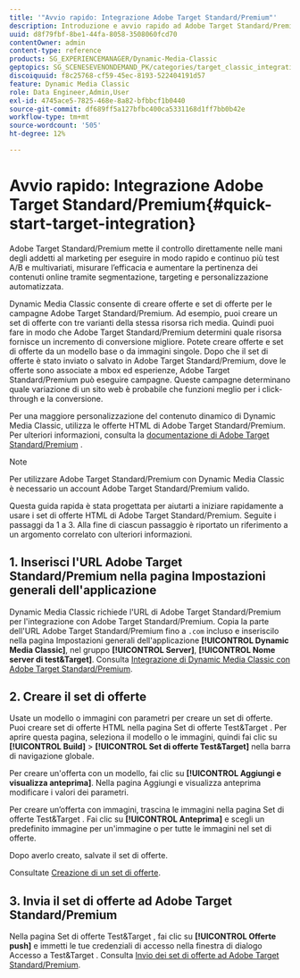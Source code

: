 ```yaml
---
title: '"Avvio rapido: Integrazione Adobe Target Standard/Premium"'
description: Introduzione e avvio rapido ad Adobe Target Standard/Premium per aiutarti a iniziare rapidamente a usare le tecniche di integrazione di Adobe Target Standard/Premium.
uuid: d8f79fbf-8be1-44fa-8058-3508060fcd70
contentOwner: admin
content-type: reference
products: SG_EXPERIENCEMANAGER/Dynamic-Media-Classic
geptopics: SG_SCENESEVENONDEMAND_PK/categories/target_classic_integration
discoiquuid: f8c25768-cf59-45ec-8193-522404191d57
feature: Dynamic Media Classic
role: Data Engineer,Admin,User
exl-id: 4745ace5-7825-468e-8a82-bfbbcf1b0440
source-git-commit: df689ff5a127bfbc400ca5331168d1ff7bb0b42e
workflow-type: tm+mt
source-wordcount: '505'
ht-degree: 12%

---
```


# Avvio rapido: Integrazione Adobe Target Standard/Premium{#quick-start-target-integration}

Adobe Target Standard/Premium mette il controllo direttamente nelle mani degli addetti al marketing per eseguire in modo rapido e continuo più test A/B e multivariati, misurare l’efficacia e aumentare la pertinenza dei contenuti online tramite segmentazione, targeting e personalizzazione automatizzata.

Dynamic Media Classic consente di creare offerte e set di offerte per le campagne Adobe Target Standard/Premium. Ad esempio, puoi creare un set di offerte con tre varianti della stessa risorsa rich media. Quindi puoi fare in modo che Adobe Target Standard/Premium determini quale risorsa fornisce un incremento di conversione migliore. Potete creare offerte e set di offerte da un modello base o da immagini singole. Dopo che il set di offerte è stato inviato o salvato in Adobe Target Standard/Premium, dove le offerte sono associate a mbox ed esperienze, Adobe Target Standard/Premium può eseguire campagne. Queste campagne determinano quale variazione di un sito web è probabile che funzioni meglio per i click-through e la conversione.

Per una maggiore personalizzazione del contenuto dinamico di Dynamic Media Classic, utilizza le offerte HTML di Adobe Target Standard/Premium. Per ulteriori informazioni, consulta la [documentazione di Adobe Target Standard/Premium](https://experienceleague.adobe.com/docs/target.html) .

>[!NOTE]
>
>Per utilizzare Adobe Target Standard/Premium con Dynamic Media Classic è necessario un account Adobe Target Standard/Premium valido.

Questa guida rapida è stata progettata per aiutarti a iniziare rapidamente a usare i set di offerte HTML di Adobe Target Standard/Premium. Seguite i passaggi da 1 a 3. Alla fine di ciascun passaggio è riportato un riferimento a un argomento correlato con ulteriori informazioni.

## 1. Inserisci l&#39;URL Adobe Target Standard/Premium nella pagina Impostazioni generali dell&#39;applicazione

Dynamic Media Classic richiede l&#39;URL di Adobe Target Standard/Premium per l&#39;integrazione con Adobe Target Standard/Premium. Copia la parte dell&#39;URL Adobe Target Standard/Premium fino a `.com` incluso e inseriscilo nella pagina Impostazioni generali dell&#39;applicazione **[!UICONTROL Dynamic Media Classic]**, nel gruppo **[!UICONTROL Server]**, **[!UICONTROL Nome server di test&amp;Target]**. Consulta [Integrazione di Dynamic Media Classic con Adobe Target Standard/Premium](integrating-dmc-with-target.md#integrating-dmc-with-target).

## 2. Creare il set di offerte

Usate un modello o immagini con parametri per creare un set di offerte. Puoi creare set di offerte HTML nella pagina Set di offerte Test&amp;Target . Per aprire questa pagina, seleziona il modello o le immagini, quindi fai clic su **[!UICONTROL Build]** > **[!UICONTROL Set di offerte Test&amp;Target]** nella barra di navigazione globale.

Per creare un&#39;offerta con un modello, fai clic su **[!UICONTROL Aggiungi e visualizza anteprima]**. Nella pagina Aggiungi e visualizza anteprima modificare i valori dei parametri.

Per creare un’offerta con immagini, trascina le immagini nella pagina Set di offerte Test&amp;Target . Fai clic su **[!UICONTROL Anteprima]** e scegli un predefinito immagine per un&#39;immagine o per tutte le immagini nel set di offerte.

Dopo averlo creato, salvate il set di offerte.

Consultate [Creazione di un set di offerte](creating-offer-set.md#creating_an_offer_set).

## 3. Invia il set di offerte ad Adobe Target Standard/Premium

Nella pagina Set di offerte Test&amp;Target , fai clic su **[!UICONTROL Offerte push]** e immetti le tue credenziali di accesso nella finestra di dialogo Accesso a Test&amp;Target . Consulta [Invio dei set di offerte ad Adobe Target Standard/Premium](pushing-offer-sets-target.md#pushing_offer_sets_to_target).
